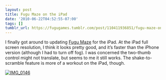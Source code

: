 ```yaml
---
layout: post
title: Fugu Maze on the iPad
date: '2010-06-22T04:52:55-07:00'
tags: []
tumblr_url: https://fugugames.tumblr.com/post/110411936851/fugu-maze-on-the-ipad
---
```

I finally got around to updating [Fugu Maze](http://itunes.apple.com/app/fugu-maze/id295808255?mt=8) for the iPad. At the iPad full screen resolution, I think it looks pretty good, and it’s faster than the iPhone version (although I had to turn off fog). I was concerned the two-thumb control might not translate, but seems to me it still works. The shake-to-scramble feature is more of a workout on the iPad, though.

[![](http://itshardtofondlepenguins.com/wp-content/uploads/2010/06/IMG_0146.png "IMG\_0146")](http://itshardtofondlepenguins.com/wp-content/uploads/2010/06/IMG_0146.png)


